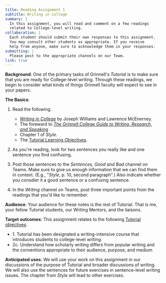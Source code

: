 ```yaml
---
title: Reading Assignment 1
subtitle: Writing in college
summary: |
  In this assignment, you will read and comment on a few readings
  related to College-level writing.
collaboration: |
  Each student should submit their own responses to this assignment.
  You may consult other students as appropriate. If you receive
  help from anyone, make sure to acknowledge them in your responses.
submitting: |
  Please post to the appropriate channels on our Team.
link: true
---
```

**Background**: One of the primary tasks of Grinnell's _Tutorial_
is to make sure that you are ready for College-level writing.  Through
these readings, we begin to consider what kinds of things Grinnell
faculty will expect to see in your papers.

**The Basics**: 

1. Read the following.

    * [_Writing in College_](../files/writing-in-college.pdf) by Joseph Williams and Lawrence McEnerney.
    * The foreward to [_The Grinnell College Guide to Writing, Research, and Speaking_](https://www.grinnell.edu/sites/default/files/docs/2020-01/Grinnell%20College%20Guide%20to%20Writing%2C%20Research%2C%20and%20Speaking.pdf)
    * Chapter 1 of _Style_.
    * The [Tutorial Learning Objectives](../handouts/objectives).

2. As you're reading, look for two sentences you really like and one
sentence you find confusing.

3. Post those sentences to the _Sentences, Good and Bad_ channel
on Teams.  Make sure to give us enough information that we can find
them in context.  (E.g., "_Style_, p. 10, second paragraph".)  Also
indicate whether you consdier it a good sentence or a confusing
sentence.

4. In the _Writing_ channel on Teams, post three important points from
the readings that you'd like to remember.

**Audience**: Your audience for these notes is the rest of Tutorial.
That is me, your fellow Tutorial students, our Writing Mentors, and
the liaisons.

**Target outcomes**: This assignment relates to the following [Tutorial
objectives](../handouts/objectives).

* 1\. Tutorial has been designated a writing-intensive course that introduces students to college-level writing.
* 2c\. Understand how scholarly writing differs from popular writing and the conventions appropriate to their audience, purpose, and medium

**Anticipated uses**: We will use your work on this assignment in our
discussions of the purpose of Tutorial and broader discussions of 
writing.  We will also use the sentences for future exercises in
sentence-level writing issues.  The chapter from _Style_ will lead to
other exercises.
